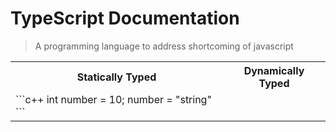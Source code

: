 # TypeScript Documentation

> A programming language to address shortcoming of javascript

<table>
<tr>
    <th> Statically Typed</th>
    <th> Dynamically Typed</th>
</tr>
<tr>
    <td>
    ```c++
    int number = 10;
    number = "string" 
    ```
    </td>
</tr>
</table>
